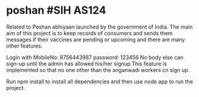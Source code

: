 # poshan #SIH AS124
Related to Poshan abhiyaan launched by the government of India.
The main aim of this project is to keep records of consumers and sends them messages if their vaccines are pending or upcoming and there are many other features.

Login with MobileNo: 8756443987 password: 123456
No body else can sign-up until the admin has allowed his/her signup.This feature is implemented so that no one other than the anganwadi workers cn sign up.

Run npm install to install all dependencies and then use node app to run the project.
